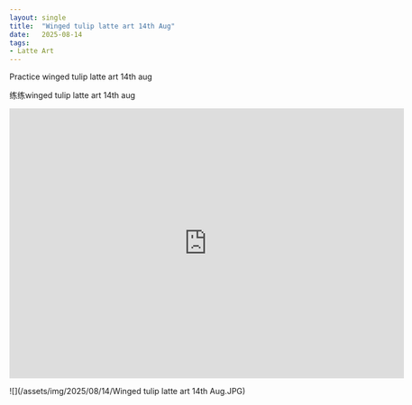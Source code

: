 ```yaml
---
layout: single
title:  "Winged tulip latte art 14th Aug"
date:   2025-08-14
tags:
- Latte Art
---
```


Practice winged tulip latte art 14th aug

练练winged tulip latte art 14th aug

<div class="embed-container">
  <iframe
      src="https://www.youtube.com/embed/EsaifFZgB4Q"
      width="700"
      height="480"
      frameborder="0"
      allowfullscreen="true">
  </iframe>
</div>

![](/assets/img/2025/08/14/Winged tulip latte art 14th Aug.JPG)
